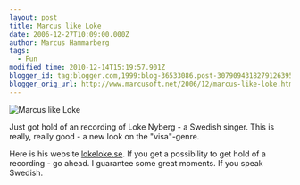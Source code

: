 ```yaml
---
layout: post
title: Marcus like Loke
date: 2006-12-27T10:09:00.000Z
author: Marcus Hammarberg
tags:
  - Fun
modified_time: 2010-12-14T15:19:57.901Z
blogger_id: tag:blogger.com,1999:blog-36533086.post-3079094318279126395
blogger_orig_url: http://www.marcusoft.net/2006/12/marcus-like-loke.html
---
```


![Marcus like Loke](http://www.lokeloke.se/bilder/rubriker/topjagarloke.jpg)

Just got hold of an recording of Loke Nyberg - a Swedish singer. This is really, really good - a new look on the "visa"-genre.

Here is his website [lokeloke.se](http://www.lokeloke.se/). If you get a possibility to get hold of a recording - go ahead. I guarantee some great moments. If you speak Swedish.
